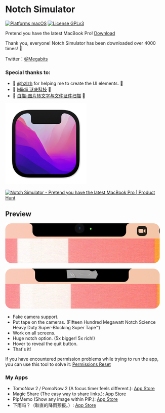 # Notch Simulator

[![Platforms macOS](https://img.shields.io/badge/Platforms-macOS-purple.svg?style=flat)](http://www.apple.com/macos/)
[![License GPLv3](https://img.shields.io/badge/License-GPLv3-blue.svg?style=flat)](https://www.gnu.org/licenses/gpl-3.0.html)

Pretend you have the latest MacBook Pro! [Download](https://github.com/megabitsenmzq/Notch-Simulator/releases/latest/download/Notch.Simulator.zip)

Thank you, everyone! Notch Simulator has been downloaded over 4000 times! 🎉

Twitter：[@Megabits](https://twitter.com/Megabits_mzq)

### Special thanks to: 
- 🎉 [@hzlzh](https://twitter.com/hzlzh) for helping me to create the UI elements. 🎉
- 🎉 [Miidii 谜底科技](https://miidii.app) 🎉
- 🎉 [白描-图片转文字与文件证件扫描](https://baimiao.uzero.cn) 🎉


![Icon](Icon.png)

<a href="https://www.producthunt.com/posts/notch-simulator?utm_source=badge-featured&utm_medium=badge&utm_souce=badge-notch-simulator" target="_blank"><img src="https://api.producthunt.com/widgets/embed-image/v1/featured.svg?post_id=316518&theme=light" alt="Notch Simulator - Pretend you have the latest MacBook Pro | Product Hunt" style="width: 250px; height: 54px;" width="250" height="54" /></a>

## Preview

![Preview](NewNotchPreiew.png)

![Preview](NewNotchPreiew1.png)

- Fake camera support.
- Put tape on the cameras. (Fifteen Hundred Megawatt Notch Science Heavy Duty Super-Blocking Super Tape™)
- Work on all screens.
- Huge notch option. (5x bigger! 5x rich!)
- Hover to reveal the quit button.
- That's it!

If you have encountered permission problems while trying to run the app, you can use this tool to solve it: 
[Permissions Reset](https://ohanaware.com/permissionsreset/)

### My Apps

- TomoNow 2 / PomoNow 2 (A focus timer feels different.): [App Store](https://apps.apple.com/us/app/id1505296579)
- Magic Share (The easy way to share links.): [App Store](https://apps.apple.com/us/app/id1438149621)
- PipMemo (Show any image within PIP.): [App Store](https://apps.apple.com/us/app/pipmemo/id1529735620)
- 下雨吗？（耿直的降雨预报。）: [App Store](https://apps.apple.com/cn/app/下雨吗/id1537380441)
